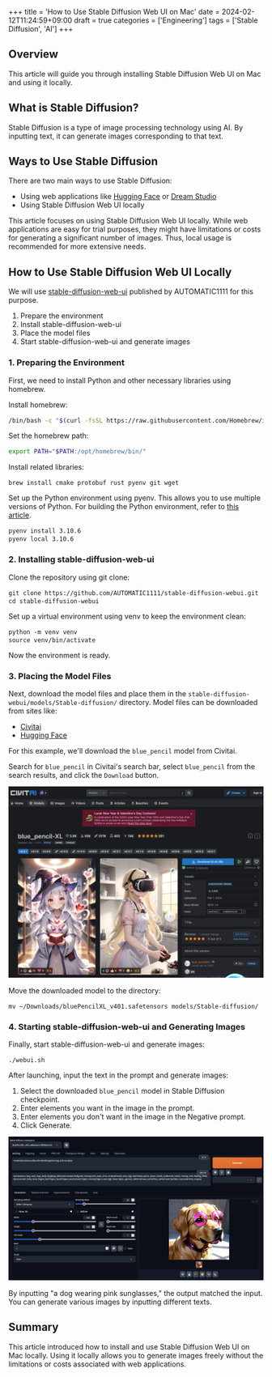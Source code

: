+++
title = 'How to Use Stable Diffusion Web UI on Mac'
date = 2024-02-12T11:24:59+09:00
draft = true
categories = ['Engineering']
tags = ['Stable Diffusion', 'AI']
+++

## Overview
This article will guide you through installing Stable Diffusion Web UI on Mac and using it locally.

## What is Stable Diffusion?
Stable Diffusion is a type of image processing technology using AI. By inputting text, it can generate images corresponding to that text.

## Ways to Use Stable Diffusion

There are two main ways to use Stable Diffusion:

* Using web applications like [Hugging Face](https://huggingface.co/) or [Dream Studio](https://beta.dreamstudio.ai/generate)
* Using Stable Diffusion Web UI locally

This article focuses on using Stable Diffusion Web UI locally. While web applications are easy for trial purposes, they might have limitations or costs for generating a significant number of images. Thus, local usage is recommended for more extensive needs.

## How to Use Stable Diffusion Web UI Locally
We will use [stable-diffusion-web-ui](https://github.com/AUTOMATIC1111/stable-diffusion-webui) published by AUTOMATIC1111 for this purpose.

1. Prepare the environment
2. Install stable-diffusion-web-ui
3. Place the model files
4. Start stable-diffusion-web-ui and generate images

### 1. Preparing the Environment
First, we need to install Python and other necessary libraries using homebrew.

Install homebrew:

```bash
/bin/bash -c "$(curl -fsSL https://raw.githubusercontent.com/Homebrew/install/HEAD/install.sh)"
```

Set the homebrew path:

```bash
export PATH="$PATH:/opt/homebrew/bin/"
```

Install related libraries:

```shell
brew install cmake protobuf rust pyenv git wget
```

Set up the Python environment using pyenv. This allows you to use multiple versions of Python. For building the Python environment, refer to [this article](https://bossagyu.com/blog/004-paython-setup/).

```shell
pyenv install 3.10.6
pyenv local 3.10.6
```

### 2. Installing stable-diffusion-web-ui
Clone the repository using git clone:

```shell
git clone https://github.com/AUTOMATIC1111/stable-diffusion-webui.git
cd stable-diffusion-webui
```

Set up a virtual environment using venv to keep the environment clean:

```shell
python -m venv venv
source venv/bin/activate
```

Now the environment is ready.

### 3. Placing the Model Files
Next, download the model files and place them in the `stable-diffusion-webui/models/Stable-diffusion/` directory. Model files can be downloaded from sites like:

* [Civitai](https://dream-studio.tech/)
* [Hugging Face](https://huggingface.co/models)

For this example, we'll download the `blue_pencil` model from Civitai.

Search for `blue_pencil` in Civitai's search bar, select `blue_pencil` from the search results, and click the `Download` button.

![Download Screen](img-019-001.png)

Move the downloaded model to the directory:

```shell
mv ~/Downloads/bluePencilXL_v401.safetensors models/Stable-diffusion/
```

### 4. Starting stable-diffusion-web-ui and Generating Images
Finally, start stable-diffusion-web-ui and generate images:

```shell
./webui.sh
```

After launching, input the text in the prompt and generate images:

1. Select the downloaded `blue_pencil` model in Stable Diffusion checkpoint.
2. Enter elements you want in the image in the prompt.
3. Enter elements you don't want in the image in the Negative prompt.
4. Click Generate.

![Image Generation Screen](img-019-002.png)

By inputting "a dog wearing pink sunglasses," the output matched the input. You can generate various images by inputting different texts.

## Summary
This article introduced how to install and use Stable Diffusion Web UI on Mac locally. Using it locally allows you to generate images freely without the limitations or costs associated with web applications.